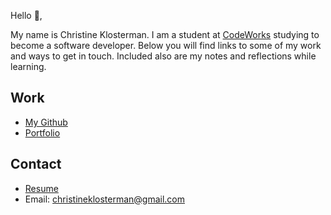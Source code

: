 Hello 👋, 

My name is Christine Klosterman. I am a student at [CodeWorks](https://boisecodeworks.com) studying to become a software developer. Below you will find links to some of my work and ways to get in touch. Included also are my notes and reflections while learning. 

## Work

  + [My Github](https://github.com/ChristineKlosterman)
  + [Portfolio](https://ChristineKlosterman.github.io/)

## Contact

  + [Resume](https://ChristineKlosterman.github.io/resume)
  + Email: christineklosterman@gmail.com
  
